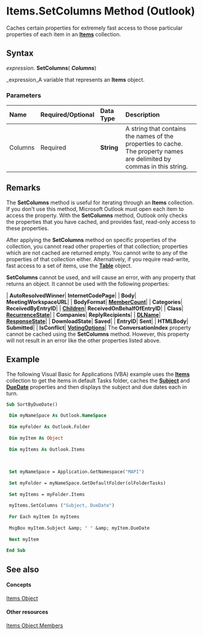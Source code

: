 
# Items.SetColumns Method (Outlook)

Caches certain properties for extremely fast access to those particular properties of each item in an  **[Items](3a99730b-e62a-5ca6-f6ec-911c95173242.md)** collection.


## Syntax

 _expression_. **SetColumns**( **_Columns_**)

 _expression_A variable that represents an  **Items** object.


### Parameters



|**Name**|**Required/Optional**|**Data Type**|**Description**|
|:-----|:-----|:-----|:-----|
|Columns|Required| **String**|A string that contains the names of the properties to cache. The property names are delimited by commas in this string.|

## Remarks

The  **SetColumns** method is useful for iterating through an **Items** collection. If you don't use this method, Microsoft Outlook must open each item to access the property. With the **SetColumns** method, Outlook only checks the properties that you have cached, and provides fast, read-only access to these properties.

After applying the  **SetColumns** method on specific properties of the collection, you cannot read other properties of that collection; properties which are not cached are returned empty. You cannot write to any of the properties of that collection either. Alternatively, if you require read-write, fast access to a set of items, use the **[Table](0affaafd-93fe-227a-acee-e09a86cadc20.md)** object.

 **SetColumns** cannot be used, and will cause an error, with any property that returns an object. It cannot be used with the following properties:



| **AutoResolvedWinner**| **InternetCodePage**|
| **Body**| **MeetingWorkspaceURL**|
| **BodyFormat**| **[MemberCount](56e3aa96-4e2a-bdf9-93a1-daa206fb8d30.md)**|
| **Categories**| **ReceivedByEntryID**|
| **[Children](e002308f-4488-ad1f-a6de-3768c8c2f414.md)**| **ReceivedOnBehalfOfEntryID**|
| **Class**| **[RecurrenceState](dd435d09-8cb0-8efe-c947-88c90951f64e.md)**|
| **Companies**| **ReplyRecipients**|
| **[DLName](38d027b7-89f9-1659-84e0-35473b07c088.md)**| **[ResponseState](91f1d4a1-f55b-7379-c1a8-c302bac25a6c.md)**|
| **DownloadState**| **Saved**|
| **EntryID**| **Sent**|
| **HTMLBody**| **Submitted**|
| **IsConflict**| **[VotingOptions](696b6dfe-1840-d43b-e6ec-e410a387665c.md)**|
The  **ConversationIndex** property cannot be cached using the **SetColumns** method. However, this property will not result in an error like the other properties listed above.


## Example

The following Visual Basic for Applications (VBA) example uses the  **[Items](3a99730b-e62a-5ca6-f6ec-911c95173242.md)** collection to get the items in default Tasks folder, caches the  **[Subject](5f3e465d-ac2b-a573-0e85-1134e65df017.md)** and **[DueDate](4705b840-8bb5-97eb-aa20-1c17cf403653.md)** properties and then displays the subject and due dates each in turn.


```vb
Sub SortByDueDate() 
 
 Dim myNameSpace As Outlook.NameSpace 
 
 Dim myFolder As Outlook.Folder 
 
 Dim myItem As Object 
 
 Dim myItems As Outlook.Items 
 
 
 
 Set myNameSpace = Application.GetNamespace("MAPI") 
 
 Set myFolder = myNameSpace.GetDefaultFolder(olFolderTasks) 
 
 Set myItems = myFolder.Items 
 
 myItems.SetColumns ("Subject, DueDate") 
 
 For Each myItem In myItems 
 
 MsgBox myItem.Subject &amp; " " &amp; myItem.DueDate 
 
 Next myItem 
 
End Sub
```


## See also


#### Concepts


 [Items Object](3a99730b-e62a-5ca6-f6ec-911c95173242.md)
#### Other resources


 [Items Object Members](bcc2cf6c-b6fb-e1a2-1d5c-d7e2bdf6b7dc.md)
